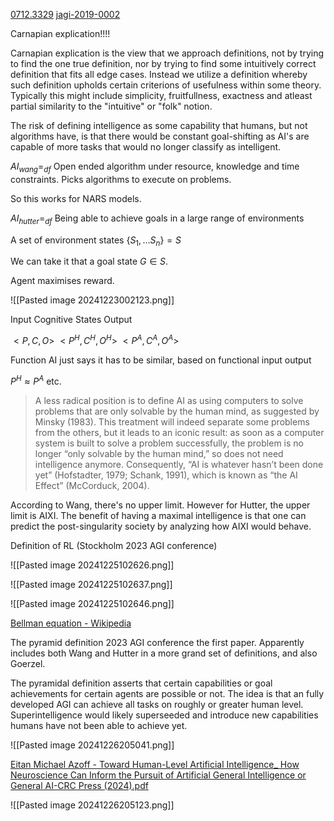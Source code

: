 

[0712.3329](https://arxiv.org/pdf/0712.3329)
[jagi-2019-0002](https://intapi.sciendo.com/pdf/10.2478/jagi-2019-0002)



Carnapian explication!!!!



Carnapian explication is the view that we approach definitions, not by trying to find the one true definition, nor by trying to find some intuitively correct definition that fits all edge cases. Instead we utilize a definition whereby such definition upholds certain criterions of usefulness within some theory. Typically this might include simplicity, fruitfullness, exactness and atleast partial similarity to the "intuitive" or "folk" notion. 



The risk of defining intelligence as some capability that humans, but not algorithms have, is that there would be constant goal-shifting as AI's are capable of more tasks that would no longer classify as intelligent.


$AI_{wang} =_{df}$ Open ended algorithm under resource, knowledge and time constraints. Picks algorithms to execute on problems. 


So this works for NARS models. 



$AI_{hutter} =_{df}$ Being able to achieve goals in a large range of environments


A set of environment states $\{S_1,\dots S_n\} = S$ 

We can take it that a goal state $G\in S$.

Agent maximises reward. 






![[Pasted image 20241223002123.png]]


Input 
Cognitive States
Output

$<P,C,O>$
$<P^H,C^H,O^H>$
$<P^A,C^A,O^A>$

Function AI just says it has to be similar, based on functional input output 

$P^H\approx P^A$ etc.

> A less radical position is to define AI as using computers to solve problems that are only solvable by the human mind, as suggested by Minsky (1983). This treatment will indeed separate some problems from the others, but it leads to an iconic result: as soon as a computer system is built to solve a problem successfully, the problem is no longer “only solvable by the human mind,” so does not need intelligence anymore. Consequently, “AI is whatever hasn’t been done yet” (Hofstadter, 1979; Schank, 1991), which is known as “the AI Effect” (McCorduck, 2004).






According to Wang, there's no upper limit. However for Hutter, the upper limit is AIXI. The benefit of having a maximal intelligence is that one can predict the post-singularity society by analyzing how AIXI would behave. 






Definition of RL (Stockholm 2023 AGI conference)

![[Pasted image 20241225102626.png]]

![[Pasted image 20241225102637.png]]

![[Pasted image 20241225102646.png]]

[Bellman equation - Wikipedia](https://en.wikipedia.org/wiki/Bellman_equation)


The pyramid definition 2023 AGI conference the first paper. Apparently includes both Wang and Hutter in a more grand set of definitions, and also Goerzel. 



The pyramidal definition asserts that certain capabilities or goal achievements for certain agents are possible or not. The idea is that an fully developed AGI can achieve all tasks on roughly or greater human level. Superintelligence would likely superseeded and introduce new capabilities humans have not been able to achieve yet. 








![[Pasted image 20241226205041.png]]

[Eitan Michael Azoff - Toward Human-Level Artificial Intelligence_ How Neuroscience Can Inform the Pursuit of Artificial General Intelligence or General AI-CRC Press (2024).pdf](file:///C:/Users/offic/Downloads/Eitan%20Michael%20Azoff%20-%20Toward%20Human-Level%20Artificial%20Intelligence_%20How%20Neuroscience%20Can%20Inform%20the%20Pursuit%20of%20Artificial%20General%20Intelligence%20or%20General%20AI-CRC%20Press%20(2024).pdf)

![[Pasted image 20241226205123.png]]